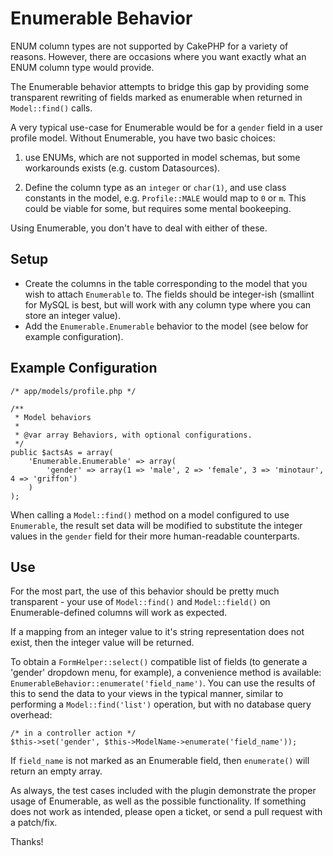 Enumerable Behavior
==================

ENUM column types are not supported by CakePHP for a variety of reasons.
However, there are occasions where you want exactly what an ENUM column type would provide.

The Enumerable behavior attempts to bridge this gap by providing some transparent
rewriting of fields marked as enumerable when returned in `Model::find()` calls.

A very typical use-case for Enumerable would be for a `gender` field in a user profile
model. Without Enumerable, you have two basic choices:

  1. use ENUMs, which are not supported in model schemas, but some workarounds
exists (e.g. custom Datasources).

  2. Define the column type as an `integer` or `char(1)`, and use class constants in the
model, e.g. `Profile::MALE` would map to `0` or `m`. This could be viable for some, but
requires some mental bookeeping.

Using Enumerable, you don't have to deal with either of these.

Setup
---

  - Create the columns in the table corresponding to the model that you wish to attach
    `Enumerable` to. The fields should be integer-ish (smallint for MySQL is best, but will
    work with any column type where you can store an integer value).
  - Add the `Enumerable.Enumerable` behavior to the model (see below for example configuration).

Example Configuration
---------------------

	/* app/models/profile.php */

    /**
     * Model behaviors
     *
     * @var array Behaviors, with optional configurations.
     */
    public $actsAs = array(
	    'Enumerable.Enumerable' => array(
		    'gender' => array(1 => 'male', 2 => 'female', 3 => 'minotaur', 4 => 'griffon')
	    )
    );

When calling a `Model::find()` method on a model configured to use `Enumerable`, the result
set data will be modified to substitute the integer values in the `gender` field for their
more human-readable counterparts.

Use
---

For the most part, the use of this behavior should be pretty much transparent - your use of
`Model::find()` and `Model::field()` on Enumerable-defined columns will work as expected.

If a mapping from an integer value to it's string representation does not exist, then the integer
value will be returned.

To obtain a `FormHelper::select()` compatible list of fields (to generate a 'gender' dropdown menu, 
for example), a convenience method is available: `EnumerableBehavior::enumerate('field_name')`. You
can use the results of this to send the data to your views in the typical manner, similar to performing
a `Model::find('list')` operation, but with no database query overhead:

	/* in a controller action */
    $this->set('gender', $this->ModelName->enumerate('field_name'));

If `field_name` is not marked as an Enumerable field, then `enumerate()` will return an empty array.

As always, the test cases included with the plugin demonstrate the proper usage of Enumerable, as well
as the possible functionality. If something does not work as intended, please open a ticket, or send a
pull request with a patch/fix. 

Thanks!